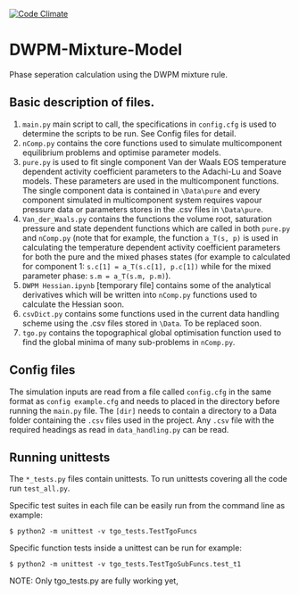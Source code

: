 [![Code Climate](https://codeclimate.com/github/Stefan-Endres/DWPM-Mixture-Model/badges/gpa.svg)](https://codeclimate.com/github/Stefan-Endres/DWPM-Mixture-Model)

# DWPM-Mixture-Model
Phase seperation calculation using the DWPM mixture rule.

## Basic description of files.
1. `main.py` main script to call, the specifications in `config.cfg` is used to 
determine the scripts to be run. See Config files for detail.
2. `nComp.py` contains the core functions used to simulate multicomponent 
equilibrium problems and optimise parameter models. 
3. `pure.py` is used to fit single component Van der Waals EOS temperature 
dependent activity coefficient parameters to the Adachi-Lu and Soave models. 
These parameters are used in the multicomponent functions. The single component 
data is contained in `\Data\pure` and every component simulated in 
multicomponent system requires vapour pressure data or parameters stores in the 
.csv files in `\Data\pure`. 
4. `Van_der_Waals.py` contains the functions the volume root, saturation pressure and state dependent functions which are called in both `pure.py` and `nComp.py` (note that for example, the function `a_T(s, p)` is used in calculating the temperature dependent activity coefficient parameters for both the pure and the mixed phases states (for example to calculated for component 1: `s.c[1] = a_T(s.c[1], p.c[1])` while for the mixed parameter phase: `s.m = a_T(s.m, p.m)`).
5. `DWPM Hessian.ipynb` [temporary file] contains some of the analytical derivatives which will be written into `nComp.py` functions used to calculate the Hessian soon.
6. `csvDict.py` contains some functions used in the current data handling scheme using the .csv files stored in `\Data`. To be replaced soon.
7. `tgo.py` contains the topographical global optimisation function used to find 
the global minima of many sub-problems in `nComp.py`.

## Config files
The simulation inputs are read from a file called `config.cfg` in the same 
format as `config example.cfg` and needs to placed in the directory before 
running the `main.py` file. The `[dir]` needs to contain a directory to a Data 
folder containing the `.csv` files used in the project. Any `.csv` file with 
the required headings as read in `data_handling.py` can be read.

## Running unittests
The `*_tests.py` files contain unittests. To run unittests covering all 
the code run `test_all.py`.

Specific test suites in each file can be easily run from the command line as 
example:

`$ python2 -m unittest -v tgo_tests.TestTgoFuncs`

Specific function tests inside a unittest can be run for example:

`$ python2 -m unittest -v tgo_tests.TestTgoSubFuncs.test_t1`

NOTE: Only tgo_tests.py are fully working yet, 

